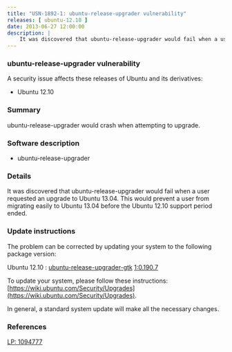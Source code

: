 ```yaml
---
title: "USN-1892-1: ubuntu-release-upgrader vulnerability"
releases: [ ubuntu-12.10 ]
date: 2013-06-27 12:00:00
description: |
    It was discovered that ubuntu-release-upgrader would fail when a user requested an upgrade to Ubuntu 13.04. This would prevent a user from migrating easily to Ubuntu 13.04 before the Ubuntu 12.10 support period ended. 
--- 
```

 
### ubuntu-release-upgrader vulnerability

A security issue affects these releases of Ubuntu and its derivatives:

* Ubuntu 12.10

### Summary

ubuntu-release-upgrader would crash when attempting to upgrade. 

### Software description

* ubuntu-release-upgrader 

### Details

It was discovered that ubuntu-release-upgrader would fail when a user requested an upgrade to Ubuntu 13.04. This would prevent a user from migrating easily to Ubuntu 13.04 before the Ubuntu 12.10 support period ended. 

### Update instructions

The problem can be corrected by updating your system to the following package version:

Ubuntu 12.10
 : [ubuntu-release-upgrader-gtk](https://launchpad.net/ubuntu/+source/ubuntu-release-upgrader) <span> [1:0.190.7](https://launchpad.net/ubuntu/+source/ubuntu-release-upgrader/1:0.190.7) </span> 

To update your system, please follow these instructions: [https://wiki.ubuntu.com/Security/Upgrades](https://wiki.ubuntu.com/Security/Upgrades).

In general, a standard system update will make all the necessary changes. 

### References

 [LP: 1094777](https://launchpad.net/bugs/1094777)
 
